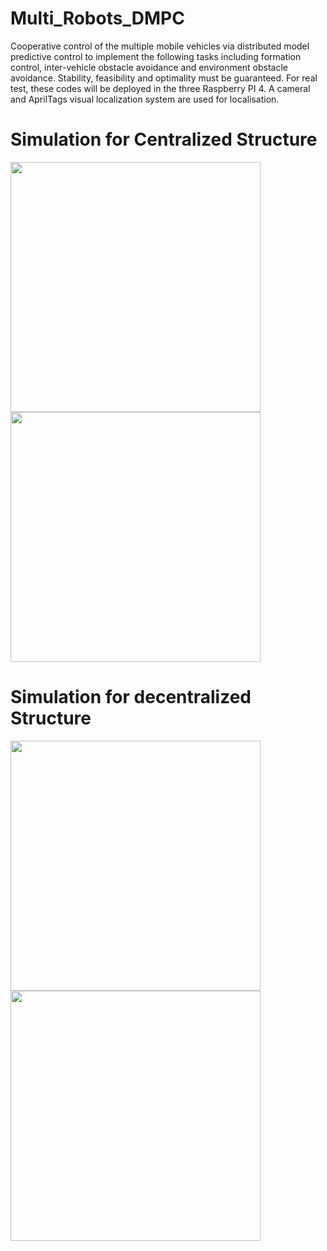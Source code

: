 # Multi_Robots_DMPC
Cooperative control of the multiple mobile vehicles via distributed model predictive control to implement the following tasks including formation control, inter-vehicle obstacle avoidance and environment obstacle avoidance. Stability, feasibility and optimality must be guaranteed. For real test, these codes will be deployed in the three Raspberry PI 4. A cameral and AprilTags visual localization system are used for localisation.
# Simulation for Centralized Structure
<img width="400" heigth="400" src="https://github.com/HAOLI-TUKL/Multi_Robots_DMPC/blob/master/pic/flower.gif"/>
<img width="400" heigth="400" src="https://github.com/HAOLI-TUKL/Multi_Robots_DMPC/blob/master/pic/form_cen.gif">

# Simulation for decentralized Structure
<img width="400" heigth="400" src="https://github.com/HAOLI-TUKL/Multi_Robots_DMPC/blob/master/pic/decentralized01.gif">
<img width="400" heigth="400" src="https://github.com/HAOLI-TUKL/Multi_Robots_DMPC/blob/master/pic/decentralized03.gif">
